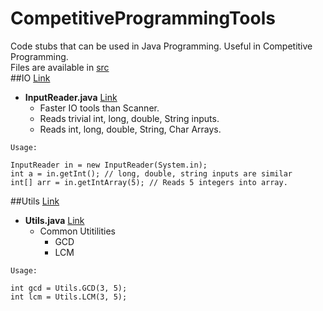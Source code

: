 # CompetitiveProgrammingTools

Code stubs that can be used in Java Programming. Useful in Competitive Programming.  
Files are available in [src](./src)  
##IO  [Link](./src/IO/)
* __InputReader.java__  [Link](./src/IO/InputReader.java)  
  * Faster IO tools than Scanner.  
  * Reads trivial int, long, double, String inputs.  
  * Reads int, long, double, String, Char Arrays.  
```
Usage:
   
InputReader in = new InputReader(System.in);
int a = in.getInt(); // long, double, string inputs are similar
int[] arr = in.getIntArray(5); // Reads 5 integers into array.
```
  
##Utils  [Link](./src/Utils)
* __Utils.java__  [Link](./src/Utils/Utils.java)
  * Common Utitilities
    * GCD
    * LCM
```
Usage:
   
int gcd = Utils.GCD(3, 5);
int lcm = Utils.LCM(3, 5);
```